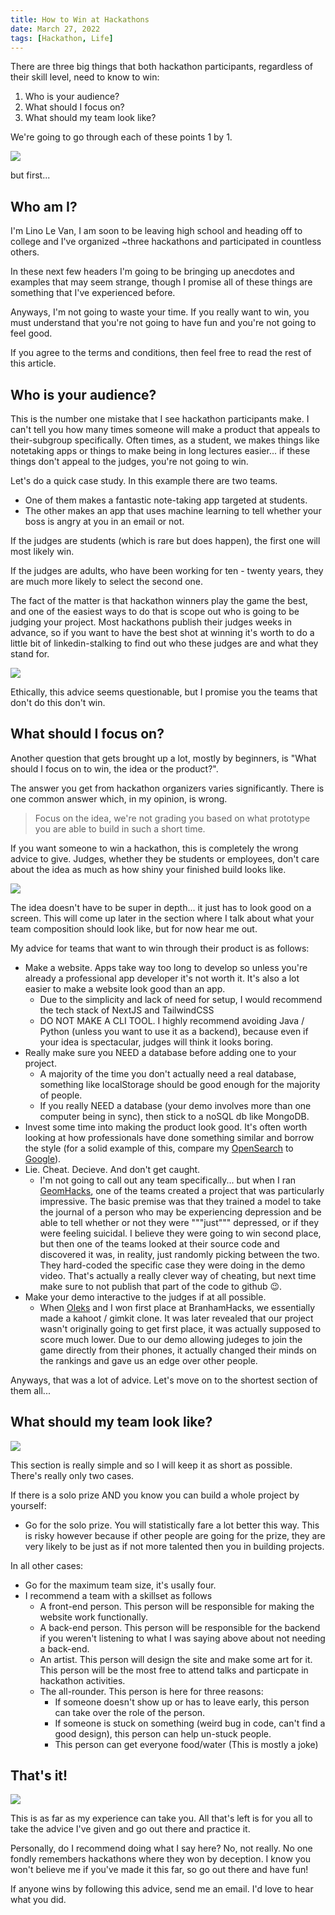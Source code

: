 ```yaml
---
title: How to Win at Hackathons
date: March 27, 2022
tags: [Hackathon, Life]
---
```

There are three big things that both hackathon participants, regardless of their skill level, need to know to win:
1. Who is your audience?
2. What should I focus on?
3. What should my team look like?

We're going to go through each of these points 1 by 1.

![](/images/winning.png)

but first...

## Who am I?
I'm Lino Le Van, I am soon to be leaving high school and heading off to college and I've organized ~three hackathons and participated in countless others.

In these next few headers I'm going to be bringing up anecdotes and examples that may seem strange, though I promise all of these things are something that I've experienced before.

Anyways, I'm not going to waste your time. If you really want to win, you must understand that you're not going to have fun and you're not going to feel good.

If you agree to the terms and conditions, then feel free to read the rest of this article.

## Who is your audience?
This is the number one mistake that I see hackathon participants make. I can't tell you how many times someone will make a product that appeals to their-subgroup specifically. Often times, as a student, we makes things like notetaking apps or things to make being in long lectures easier... if these things don't appeal to the judges, you're not going to win.

Let's do a quick case study. In this example there are two teams.
- One of them makes a fantastic note-taking app targeted at students.
- The other makes an app that uses machine learning to tell whether your boss is angry at you in an email or not.

If the judges are students (which is rare but does happen), the first one will most likely win.

If the judges are adults, who have been working for ten - twenty years, they are much more likely to select the second one.

The fact of the matter is that hackathon winners play the game the best, and one of the easiest ways to do that is scope out who is going to be judging your project. Most hackathons publish their judges weeks in advance, so if you want to have the best shot at winning it's worth to do a little bit of linkedin-stalking to find out who these judges are and what they stand for.

![](/images/manipulative.png)

Ethically, this advice seems questionable, but I promise you the teams that don't do this don't win.

## What should I focus on?
Another question that gets brought up a lot, mostly by beginners, is "What should I focus on to win, the idea or the product?".

The answer you get from hackathon organizers varies significantly. There is one common answer which, in my opinion, is wrong.
> Focus on the idea, we're not grading you based on what prototype you are able to build in such a short time.

If you want someone to win a hackathon, this is completely the wrong advice to give. Judges, whether they be students or employees, don't care about the idea as much as how shiny your finished build looks like.

![](/images/shiny.png)

The idea doesn't have to be super in depth... it just has to look good on a screen. This will come up later in the section where I talk about what your team composition should look like, but for now hear me out.

My advice for teams that want to win through their product is as follows:
- Make a website. Apps take way too long to develop so unless you're already a professional app developer it's not worth it. It's also a lot easier to make a website look good than an app.
	- Due to the simplicity and lack of need for setup, I would recommend the tech stack of NextJS and TailwindCSS
	- DO NOT MAKE A CLI TOOL. I highly recommend avoiding Java / Python (unless you want to use it as a backend), because even if your idea is spectacular, judges will think it looks boring.
- Really make sure you NEED a database before adding one to your project. 
	- A majority of the time you don't actually need a real database, something like localStorage should be good enough for the majority of people.
	- If you really NEED a database (your demo involves more than one computer being in sync), then stick to a noSQL db like MongoDB.
- Invest some time into making the product look good. It's often worth looking at how professionals have done something similar and borrow the style (for a solid example of this, compare my [OpenSearch](https://opensearch.linolevan.com/) to [Google](https://google.com)).
- Lie. Cheat. Decieve. And don't get caught.
	- I'm not going to call out any team specifically... but when I ran [GeomHacks](https://geomhacks.com), one of the teams created a project that was particularly impressive. The basic premise was that they trained a model to take the journal of a person who may be experiencing depression and be able to tell whether or not they were """just""" depressed, or if they were feeling suicidal. I believe they were going to win second place, but then one of the teams looked at their source code and discovered it was, in reality, just randomly picking between the two. They hard-coded the specific case they were doing in the demo video. That's actually a really clever way of cheating, but next time make sure to not publish that part of the code to github 😉.
- Make your demo interactive to the judges if at all possible.
	- When [Oleks](https://github.com/OlexG) and I won first place at BranhamHacks, we essentially made a kahoot / gimkit clone. It was later revealed that our project wasn't originally going to get first place, it was actually supposed to score much lower. Due to our demo allowing judeges to join the game directly from their phones, it actually changed their minds on the rankings and gave us an edge over other people.

Anyways, that was a lot of advice. Let's move on to the shortest section of them all...

## What should my team look like?
![](/images/team.png)

This section is really simple and so I will keep it as short as possible. There's really only two cases.

If there is a solo prize AND you know you can build a whole project by yourself:
- Go for the solo prize. You will statistically fare a lot better this way. This is risky however because if other people are going for the prize, they are very likely to be just as if not more talented then you in building projects.

In all other cases:
- Go for the maximum team size, it's usally four.
- I recommend a team with a skillset as follows
	- A front-end person. This person will be responsible for making the website work functionally.
	- A back-end person. This person will be responsible for the backend if you weren't listening to what I was saying above about not needing a back-end.
	- An artist. This person will design the site and make some art for it. This person will be the most free to attend talks and particpate in hackathon activities.
	- The all-rounder. This person is here for three reasons:
		- If someone doesn't show up or has to leave early, this person can take over the role of the person.
		- If someone is stuck on something (weird bug in code, can't find a good design), this person can help un-stuck people.
		- This person can get everyone food/water (This is mostly a joke)

## That's it!
![](/images/trophy.png)

This is as far as my experience can take you. All that's left is for you all to take the advice I've given and go out there and practice it. 

Personally, do I recommend doing what I say here? No, not really. No one fondly remembers hackathons where they won by deception. I know you won't believe me if you've made it this far, so go out there and have fun!

If anyone wins by following this advice, send me an email. I'd love to hear what you did.